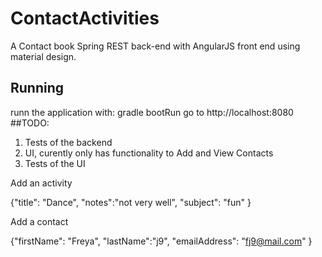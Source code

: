 # ContactActivities
A Contact book Spring REST back-end with AngularJS front end using material design.
## Running
runn the application with: gradle bootRun
go to http://localhost:8080
##TODO:
1. Tests of the backend
2. UI, curently only has functionality to Add and View Contacts
3. Tests of the UI



Add an activity

 {"title": "Dance", "notes":"not very well", "subject": "fun"
  } 
  
  
  Add a contact
  
{"firstName": "Freya", "lastName":"j9", "emailAddress": "fj9@mail.com"
  }